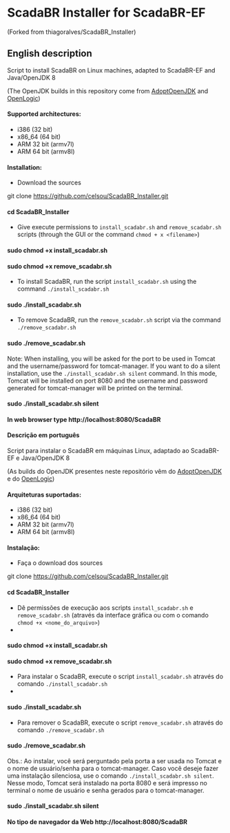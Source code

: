 # ScadaBR Installer for ScadaBR-EF
(Forked from thiagoralves/ScadaBR_Installer)

## English description

Script to install ScadaBR on Linux machines, adapted to ScadaBR-EF and Java/OpenJDK 8

(The OpenJDK builds in this repository come from [AdoptOpenJDK](https://adoptopenjdk.net/) and [OpenLogic](https://www.openlogic.com/openjdk-downloads))

#### Supported architectures:
- i386 (32 bit)
- x86_64 (64 bit)
- ARM 32 bit (armv7l)
- ARM 64 bit (armv8l)

#### Installation:
- Download the sources 
 
git clone https://github.com/celsou/ScadaBR_Installer.git

#### cd ScadaBR_Installer

- Give execute permissions to `install_scadabr.sh` and `remove_scadabr.sh` scripts (through the GUI or the command `chmod + x <filename>`)
 
#### sudo chmod +x install_scadabr.sh
#### sudo chmod +x remove_scadabr.sh

- To install ScadaBR, run the script `install_scadabr.sh` using the command `./install_scadabr.sh`

#### sudo ./install_scadabr.sh

- To remove ScadaBR, run the `remove_scadabr.sh` script via the command `./remove_scadabr.sh`

#### sudo ./remove_scadabr.sh

Note: When installing, you will be asked for the port to be used in Tomcat and the username/password for tomcat-manager. If you want to do a silent installation, use the `./install_scadabr.sh silent` command. In this mode, Tomcat will be installed on port 8080 and the username and password generated for tomcat-manager will be printed on the terminal.

#### sudo ./install_scadabr.sh silent

#### In web browser type   http://localhost:8080/ScadaBR

#### Descrição em português

Script para instalar o ScadaBR em máquinas Linux, adaptado ao ScadaBR-EF e Java/OpenJDK 8

(As builds do OpenJDK presentes neste repositório vêm do [AdoptOpenJDK](https://adoptopenjdk.net/) e do [OpenLogic](https://www.openlogic.com/openjdk-downloads))

#### Arquiteturas suportadas:
- i386 (32 bit)
- x86_64 (64 bit)
- ARM 32 bit (armv7l)
- ARM 64 bit (armv8l)

#### Instalação:
- Faça o download dos sources  

git clone https://github.com/celsou/ScadaBR_Installer.git

#### cd ScadaBR_Installer

- Dê permissões de execução aos scripts `install_scadabr.sh` e `remove_scadabr.sh` (através da interface gráfica ou com o comando `chmod +x <nome_do_arquivo>`)
- 
#### sudo chmod +x install_scadabr.sh
#### sudo chmod +x remove_scadabr.sh

- Para instalar o ScadaBR, execute o script `install_scadabr.sh` através do comando `./install_scadabr.sh`
- 
#### sudo ./install_scadabr.sh

- Para remover o ScadaBR, execute o script `remove_scadabr.sh` através do comando `./remove_scadabr.sh`

#### sudo ./remove_scadabr.sh

Obs.: Ao instalar, você será perguntado pela porta a ser usada no Tomcat e o nome de usuário/senha para o tomcat-manager. Caso você deseje fazer uma instalação silenciosa, use o comando `./install_scadabr.sh silent`. Nesse modo, Tomcat será instalado na porta 8080 e será impresso no terminal o nome de usuário e senha gerados para o tomcat-manager.

#### sudo ./install_scadabr.sh silent

#### No tipo de navegador da Web http://localhost:8080/ScadaBR
